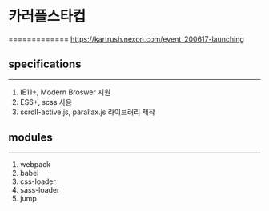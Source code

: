 # 카러플스타컵
=============
https://kartrush.nexon.com/event_200617-launching

## specifications
-------------
1. IE11+, Modern Broswer 지원
2. ES6+, scss 사용
3. scroll-active.js, parallax.js 라이브러리 제작

## modules
-------------
1. webpack
2. babel
3. css-loader
4. sass-loader
5. jump